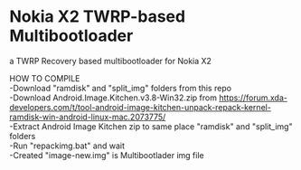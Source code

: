 # Nokia X2 TWRP-based Multibootloader
a TWRP Recovery based multibootloader for Nokia X2  
  
HOW TO COMPILE  
-Download "ramdisk" and "split_img" folders from this repo  
-Download Android.Image.Kitchen.v3.8-Win32.zip from https://forum.xda-developers.com/t/tool-android-image-kitchen-unpack-repack-kernel-ramdisk-win-android-linux-mac.2073775/  
-Extract Android Image Kitchen zip to same place "ramdisk" and "split_img" folders  
-Run "repackimg.bat" and wait  
-Created "image-new.img" is Multibootlader img file  
